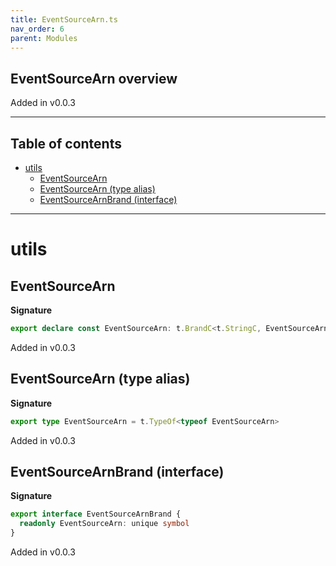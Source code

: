 ```yaml
---
title: EventSourceArn.ts
nav_order: 6
parent: Modules
---
```


## EventSourceArn overview

Added in v0.0.3

---

<h2 class="text-delta">Table of contents</h2>

- [utils](#utils)
  - [EventSourceArn](#eventsourcearn)
  - [EventSourceArn (type alias)](#eventsourcearn-type-alias)
  - [EventSourceArnBrand (interface)](#eventsourcearnbrand-interface)

---

# utils

## EventSourceArn

**Signature**

```ts
export declare const EventSourceArn: t.BrandC<t.StringC, EventSourceArnBrand>
```

Added in v0.0.3

## EventSourceArn (type alias)

**Signature**

```ts
export type EventSourceArn = t.TypeOf<typeof EventSourceArn>
```

Added in v0.0.3

## EventSourceArnBrand (interface)

**Signature**

```ts
export interface EventSourceArnBrand {
  readonly EventSourceArn: unique symbol
}
```

Added in v0.0.3
